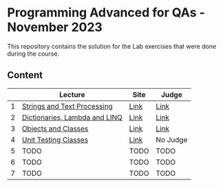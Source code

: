 # Programming Advanced for QAs - November 2023

This repository contains the solution for the Lab exercises that were done during the course.

## Content

|   | Lecture                   | Site | Judge |
|---|---------------------------|------|-------|
| 1  | [Strings and Text Processing](./solutions/01.StringsAndTextProcessing) | [Link](https://softuni.bg/trainings/4257/programming-advanced-for-qa-november-2023#lesson-60028) | [Link](https://judge.softuni.org/Contests/4462/Strings-and-Text-Processing-Lab) |
| 2  | [Dictionaries, Lambda and LINQ](./solutions/02.DictionariesLambdaLINQ) | [Link](https://softuni.bg/trainings/4257/programming-advanced-for-qa-november-2023#lesson-60036) | [Link](https://judge.softuni.org/Contests/4472/Dictionaries-Lambda-and-LINQ-Lab) |
| 3  | [Objects and Classes](./solutions/03.ObjectsAndClasses) | [Link](https://softuni.bg/trainings/4257/programming-advanced-for-qa-november-2023#lesson-60039) | [Link](https://judge.softuni.org/Contests/4482/Objects-and-Classes-Lab) |
| 4  | [Unit Testing Classes](./solutions/04.UnitTestingClasses) | [Link](https://softuni.bg/trainings/4257/programming-advanced-for-qa-november-2023#lesson-60042) | No Judge |
| 5  | TODO | TODO | TODO |
| 6  | TODO | TODO | TODO |
| 7  | TODO | TODO | TODO |
